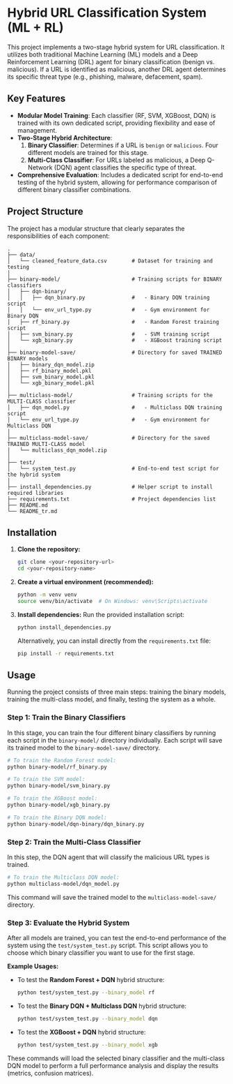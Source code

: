
# Hybrid URL Classification System (ML + RL)

This project implements a two-stage hybrid system for URL classification. It utilizes both traditional Machine Learning (ML) models and a Deep Reinforcement Learning (DRL) agent for binary classification (benign vs. malicious). If a URL is identified as malicious, another DRL agent determines its specific threat type (e.g., phishing, malware, defacement, spam).

## Key Features

- **Modular Model Training**: Each classifier (RF, SVM, XGBoost, DQN) is trained with its own dedicated script, providing flexibility and ease of management.
- **Two-Stage Hybrid Architecture**:
  1.  **Binary Classifier**: Determines if a URL is `benign` or `malicious`. Four different models are trained for this stage.
  2.  **Multi-Class Classifier**: For URLs labeled as malicious, a Deep Q-Network (DQN) agent classifies the specific type of threat.
- **Comprehensive Evaluation**: Includes a dedicated script for end-to-end testing of the hybrid system, allowing for performance comparison of different binary classifier combinations.

## Project Structure

The project has a modular structure that clearly separates the responsibilities of each component:

```
.
├── data/
│   └── cleaned_feature_data.csv        # Dataset for training and testing
│
├── binary-model/                       # Training scripts for BINARY classifiers
│   ├── dqn-binary/
│   │   ├── dqn_binary.py               #   - Binary DQN training script
│   │   └── env_url_type.py             #   - Gym environment for Binary DQN
│   ├── rf_binary.py                    #   - Random Forest training script
│   ├── svm_binary.py                   #   - SVM training script
│   └── xgb_binary.py                   #   - XGBoost training script
│
├── binary-model-save/                  # Directory for saved TRAINED BINARY models
│   ├── binary_dqn_model.zip
│   ├── rf_binary_model.pkl
│   ├── svm_binary_model.pkl
│   └── xgb_binary_model.pkl
│
├── multiclass-model/                   # Training scripts for the MULTI-CLASS classifier
│   ├── dqn_model.py                    #   - Multiclass DQN training script
│   └── env_url_type.py                 #   - Gym environment for Multiclass DQN
│
├── multiclass-model-save/              # Directory for the saved TRAINED MULTI-CLASS model
│   └── multiclass_dqn_model.zip
│
├── test/
│   └── system_test.py                  # End-to-end test script for the hybrid system
│
├── install_dependencies.py             # Helper script to install required libraries
├── requirements.txt                    # Project dependencies list
├── README.md
└── README_tr.md
```

## Installation

1.  **Clone the repository:**
    ```bash
    git clone <your-repository-url>
    cd <your-repository-name>
    ```

2.  **Create a virtual environment (recommended):**
    ```bash
    python -m venv venv
    source venv/bin/activate  # On Windows: venv\Scripts\activate
    ```

3.  **Install dependencies:**
    Run the provided installation script:
    ```bash
    python install_dependencies.py
    ```
    Alternatively, you can install directly from the `requirements.txt` file:
    ```bash
    pip install -r requirements.txt
    ```

## Usage

Running the project consists of three main steps: training the binary models, training the multi-class model, and finally, testing the system as a whole.

### Step 1: Train the Binary Classifiers

In this stage, you can train the four different binary classifiers by running each script in the `binary-model/` directory individually. Each script will save its trained model to the `binary-model-save/` directory.

```bash
# To train the Random Forest model:
python binary-model/rf_binary.py

# To train the SVM model:
python binary-model/svm_binary.py

# To train the XGBoost model:
python binary-model/xgb_binary.py

# To train the Binary DQN model:
python binary-model/dqn-binary/dqn_binary.py
```

### Step 2: Train the Multi-Class Classifier

In this step, the DQN agent that will classify the malicious URL types is trained.

```bash
# To train the Multiclass DQN model:
python multiclass-model/dqn_model.py
```
This command will save the trained model to the `multiclass-model-save/` directory.

### Step 3: Evaluate the Hybrid System

After all models are trained, you can test the end-to-end performance of the system using the `test/system_test.py` script. This script allows you to choose which binary classifier you want to use for the first stage.

**Example Usages:**

*   To test the **Random Forest + DQN** hybrid structure:
    ```bash
    python test/system_test.py --binary_model rf
    ```

*   To test the **Binary DQN + Multiclass DQN** hybrid structure:
    ```bash
    python test/system_test.py --binary_model dqn
    ```

*   To test the **XGBoost + DQN** hybrid structure:
    ```bash
    python test/system_test.py --binary_model xgb
    ```

These commands will load the selected binary classifier and the multi-class DQN model to perform a full performance analysis and display the results (metrics, confusion matrices).